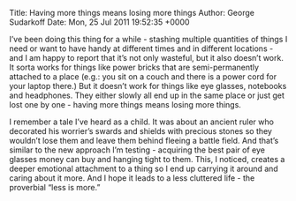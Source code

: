 Title: Having more things means losing more things
Author: George Sudarkoff
Date: Mon, 25 Jul 2011 19:52:35 +0000

I’ve been doing this thing for a while - stashing multiple quantities of
things I need or want to have handy at different times and in different
locations - and I am happy to report that it’s not only wasteful, but it
also doesn’t work. It sorta works for things like power bricks that are
semi-permanently attached to a place (e.g.: you sit on a couch and there
is a power cord for your laptop there.) But it doesn’t work for things
like eye glasses, notebooks and headphones. They either slowly all end
up in the same place or just get lost one by one - having more things
means losing more things.

I remember a tale I’ve heard as a child. It was about an ancient ruler
who decorated his worrier’s swards and shields with precious stones so
they wouldn’t lose them and leave them behind fleeing a battle field.
And that’s similar to the new approach I’m testing - acquiring the best
pair of eye glasses money can buy and hanging tight to them. This, I
noticed, creates a deeper emotional attachment to a thing so I end up
carrying it around and caring about it more. And I hope it leads to a
less cluttered life - the proverbial “less is more.”
